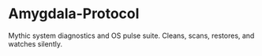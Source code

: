 # Amygdala-Protocol
Mythic system diagnostics and OS pulse suite. Cleans, scans, restores, and watches silently.
